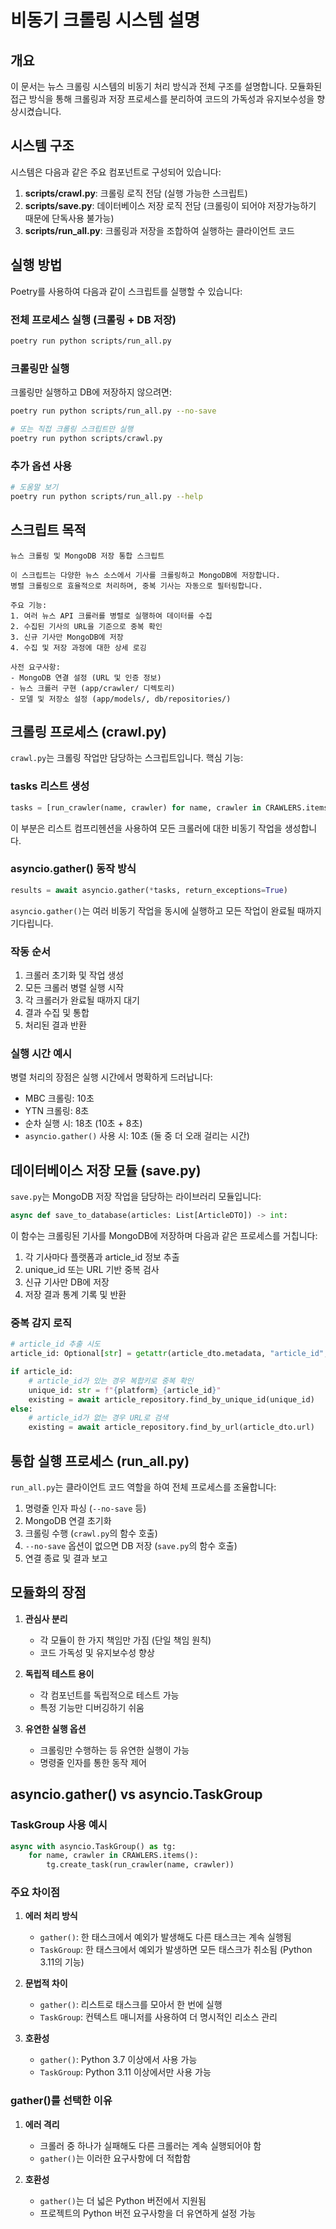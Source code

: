 # 비동기 크롤링 시스템 설명

## 개요

이 문서는 뉴스 크롤링 시스템의 비동기 처리 방식과 전체 구조를 설명합니다. 모듈화된 접근 방식을 통해 크롤링과 저장 프로세스를 분리하여 코드의 가독성과 유지보수성을 향상시켰습니다.

## 시스템 구조

시스템은 다음과 같은 주요 컴포넌트로 구성되어 있습니다:

1. **scripts/crawl.py**: 크롤링 로직 전담 (실행 가능한 스크립트)
2. **scripts/save.py**: 데이터베이스 저장 로직 전담 (크롤링이 되어야 저장가능하기 때문에 단독사용 불가능)
3. **scripts/run_all.py**: 크롤링과 저장을 조합하여 실행하는 클라이언트 코드

## 실행 방법

Poetry를 사용하여 다음과 같이 스크립트를 실행할 수 있습니다:

### 전체 프로세스 실행 (크롤링 + DB 저장)

```bash
poetry run python scripts/run_all.py
```

### 크롤링만 실행

크롤링만 실행하고 DB에 저장하지 않으려면:
```bash
poetry run python scripts/run_all.py --no-save

# 또는 직접 크롤링 스크립트만 실행
poetry run python scripts/crawl.py
```

### 추가 옵션 사용

```bash
# 도움말 보기
poetry run python scripts/run_all.py --help
```

## 스크립트 목적

```text
뉴스 크롤링 및 MongoDB 저장 통합 스크립트

이 스크립트는 다양한 뉴스 소스에서 기사를 크롤링하고 MongoDB에 저장합니다.
병렬 크롤링으로 효율적으로 처리하며, 중복 기사는 자동으로 필터링합니다.

주요 기능:
1. 여러 뉴스 API 크롤러를 병렬로 실행하여 데이터를 수집
2. 수집된 기사의 URL을 기준으로 중복 확인
3. 신규 기사만 MongoDB에 저장
4. 수집 및 저장 과정에 대한 상세 로깅

사전 요구사항:
- MongoDB 연결 설정 (URL 및 인증 정보)
- 뉴스 크롤러 구현 (app/crawler/ 디렉토리)
- 모델 및 저장소 설정 (app/models/, db/repositories/)
```

## 크롤링 프로세스 (crawl.py)

`crawl.py`는 크롤링 작업만 담당하는 스크립트입니다. 핵심 기능:

### tasks 리스트 생성

```python
tasks = [run_crawler(name, crawler) for name, crawler in CRAWLERS.items()]
```

이 부분은 리스트 컴프리헨션을 사용하여 모든 크롤러에 대한 비동기 작업을 생성합니다.

### asyncio.gather() 동작 방식

```python
results = await asyncio.gather(*tasks, return_exceptions=True)
```

`asyncio.gather()`는 여러 비동기 작업을 동시에 실행하고 모든 작업이 완료될 때까지 기다립니다.

### 작동 순서

1. 크롤러 초기화 및 작업 생성
2. 모든 크롤러 병렬 실행 시작
3. 각 크롤러가 완료될 때까지 대기
4. 결과 수집 및 통합
5. 처리된 결과 반환

### 실행 시간 예시

병렬 처리의 장점은 실행 시간에서 명확하게 드러납니다:

- MBC 크롤링: 10초
- YTN 크롤링: 8초
- 순차 실행 시: 18초 (10초 + 8초)
- `asyncio.gather()` 사용 시: 10초 (둘 중 더 오래 걸리는 시간)

## 데이터베이스 저장 모듈 (save.py)

`save.py`는 MongoDB 저장 작업을 담당하는 라이브러리 모듈입니다:

```python
async def save_to_database(articles: List[ArticleDTO]) -> int:
```

이 함수는 크롤링된 기사를 MongoDB에 저장하며 다음과 같은 프로세스를 거칩니다:

1. 각 기사마다 플랫폼과 article_id 정보 추출
2. unique_id 또는 URL 기반 중복 검사
3. 신규 기사만 DB에 저장
4. 저장 결과 통계 기록 및 반환

### 중복 감지 로직

```python
# article_id 추출 시도
article_id: Optional[str] = getattr(article_dto.metadata, "article_id", None)

if article_id:
    # article_id가 있는 경우 복합키로 중복 확인
    unique_id: str = f"{platform}_{article_id}"
    existing = await article_repository.find_by_unique_id(unique_id)
else:
    # article_id가 없는 경우 URL로 검색
    existing = await article_repository.find_by_url(article_dto.url)
```

## 통합 실행 프로세스 (run_all.py)

`run_all.py`는 클라이언트 코드 역할을 하여 전체 프로세스를 조율합니다:

1. 명령줄 인자 파싱 (`--no-save` 등)
2. MongoDB 연결 초기화
3. 크롤링 수행 (`crawl.py`의 함수 호출)
4. `--no-save` 옵션이 없으면 DB 저장 (`save.py`의 함수 호출)
5. 연결 종료 및 결과 보고

## 모듈화의 장점

1. **관심사 분리**
   - 각 모듈이 한 가지 책임만 가짐 (단일 책임 원칙)
   - 코드 가독성 및 유지보수성 향상

2. **독립적 테스트 용이**
   - 각 컴포넌트를 독립적으로 테스트 가능
   - 특정 기능만 디버깅하기 쉬움

3. **유연한 실행 옵션**
   - 크롤링만 수행하는 등 유연한 실행이 가능
   - 명령줄 인자를 통한 동작 제어

## asyncio.gather() vs asyncio.TaskGroup

### TaskGroup 사용 예시

```python
async with asyncio.TaskGroup() as tg:
    for name, crawler in CRAWLERS.items():
        tg.create_task(run_crawler(name, crawler))
```

### 주요 차이점

1. **에러 처리 방식**
   - `gather()`: 한 태스크에서 예외가 발생해도 다른 태스크는 계속 실행됨
   - `TaskGroup`: 한 태스크에서 예외가 발생하면 모든 태스크가 취소됨 (Python 3.11의 기능)

2. **문법적 차이**
   - `gather()`: 리스트로 태스크를 모아서 한 번에 실행
   - `TaskGroup`: 컨텍스트 매니저를 사용하여 더 명시적인 리소스 관리

3. **호환성**
   - `gather()`: Python 3.7 이상에서 사용 가능
   - `TaskGroup`: Python 3.11 이상에서만 사용 가능

### gather()를 선택한 이유

1. **에러 격리**
   - 크롤러 중 하나가 실패해도 다른 크롤러는 계속 실행되어야 함
   - `gather()`는 이러한 요구사항에 더 적합함

2. **호환성**
   - `gather()`는 더 넓은 Python 버전에서 지원됨
   - 프로젝트의 Python 버전 요구사항을 더 유연하게 설정 가능
